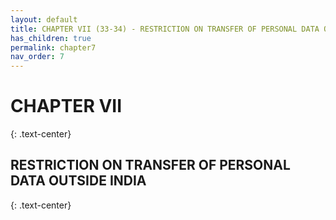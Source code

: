 ```yaml
---
layout: default
title: CHAPTER VII (33-34) - RESTRICTION ON TRANSFER OF PERSONAL DATA OUTSIDE INDIA
has_children: true
permalink: chapter7
nav_order: 7
---
```



# CHAPTER VII
{: .text-center}
## RESTRICTION ON TRANSFER OF PERSONAL DATA OUTSIDE INDIA
{: .text-center}


